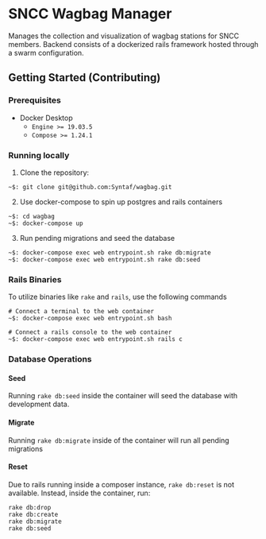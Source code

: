 # SNCC Wagbag Manager

Manages the collection and visualization of wagbag stations for SNCC members. Backend consists of a dockerized rails framework hosted through a swarm configuration.

## Getting Started (Contributing)

### Prerequisites

* Docker Desktop
  * `Engine >= 19.03.5`
  * `Compose >= 1.24.1`

### Running locally

1. Clone the repository:

```
~$: git clone git@github.com:Syntaf/wagbag.git
```

2. Use docker-compose to spin up postgres and rails containers

```
~$: cd wagbag
~$: docker-compose up
```

3. Run pending migrations and seed the database

```
~$: docker-compose exec web entrypoint.sh rake db:migrate
~$: docker-compose exec web entrypoint.sh rake db:seed
```

### Rails Binaries

To utilize binaries like `rake` and `rails`, use the following commands

```
# Connect a terminal to the web container
~$: docker-compose exec web entrypoint.sh bash

# Connect a rails console to the web container
~$: docker-compose exec web entrypoint.sh rails c
```

### Database Operations

#### Seed

Running `rake db:seed` inside the container will seed the database with development data.

#### Migrate

Running `rake db:migrate` inside of the container will run all pending migrations

#### Reset

Due to rails running inside a composer instance, `rake db:reset` is not available. Instead, inside the container, run:

```
rake db:drop
rake db:create
rake db:migrate
rake db:seed
```
